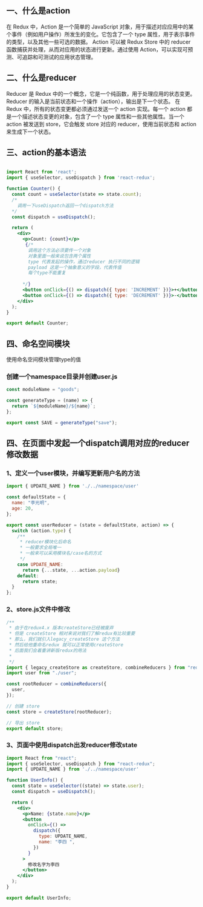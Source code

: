 ## 一、什么是action
在 Redux 中，Action 是一个简单的 JavaScript 对象，用于描述对应应用中的某个事件（例如用户操作）所发生的变化。它包含了一个 type 属性，用于表示事件的类型，以及其他一些可选的数据。
Action 可以被 Redux Store 中的 reducer 函数捕获并处理，从而对应用的状态进行更新。通过使用 Action，可以实现可预测、可追踪和可测试的应用状态管理。
## 二、什么是reducer
Reducer 是 Redux 中的一个概念，它是一个纯函数，用于处理应用的状态变更。Reducer 的输入是当前状态和一个操作（action），输出是下一个状态。
在 Redux 中，所有的状态变更都必须通过发送一个 action 实现。每一个 action 都是一个描述状态变更的对象，包含了一个 type 属性和一些其他属性。当一个 action 被发送到 store，它会触发 store 对应的 reducer，使用当前状态和 action 来生成下一个状态。
## 三、action的基本语法
```jsx

import React from 'react';
import { useSelector, useDispatch } from 'react-redux';

function Counter() {
  const count = useSelector(state => state.count);
  /*
    调用一下useDispatch返回一个dispatch方法
  */
  const dispatch = useDispatch();

  return (
    <div>
      <p>Count: {count}</p>
       {/* 
        调用这个方法必须要传一个对象
        对象里面一般来说包含两个属性
        type 代表发起的操作，通过reducer 执行不同的逻辑
        payload 这是一个抽象意义的字段，代表传值
        每个type不能重复
      
      */}
      <button onClick={() => dispatch({ type: 'INCREMENT' })}>+</button>
      <button onClick={() => dispatch({ type: 'DECREMENT' })}>-</button>
    </div>
  );
}

export default Counter;

```
## 四、命名空间模块
使用命名空间模块管理type的值
### 创建一个namespace目录并创建user.js
```jsx
const moduleName = "goods";

const generateType = (name) => {
  return `${moduleName}/${name}`;
};

export const SAVE = generateType("save");

```
## 四、在页面中发起一个dispatch调用对应的reducer修改数据
### 1、定义一个user模块，并编写更新用户名的方法
```jsx
import { UPDATE_NAME } from './../namespace/user'

const defaultState = {
  name: "李光明",
  age: 20,
};

export const userReducer = (state = defaultState, action) => {
  switch (action.type) {
    /**
     * reducer模块化后命名
     * 一般要求全局唯一
     * 一般来可以采用模块名/case名的方式
     */
    case UPDATE_NAME:
      return {...state, ...action.payload}
    default:
      return state;
  }
};

```
### 2、store.js文件中修改
```jsx
/**
 * 由于在redux4.x 版本createStore已经被废弃
 * 但是 createStore 相对来说对我们了解redux有比较重要
 * 那么，我们就引入legacy_createStore 这个方法
 * 然后给他重命名redux 就可以正常使用createStore
 * 后面我们会着重讲新版redux的用法
 *
 */
import { legacy_createStore as createStore, combineReducers } from "redux";
import user from "./user";

const rootReducer = combineReducers({
  user,
});

// 创建 store
const store = createStore(rootReducer);

// 导出 store
export default store;

```
### 3、页面中使用dispatch出发reducer修改state
```jsx
import React from "react";
import { useSelector, useDispatch } from "react-redux";
import { UPDATE_NAME } from './../namespace/user'

function UserInfo() {
  const state = useSelector((state) => state.user);
  const dispatch = useDispatch();

  return (
    <div>
      <p>Name: {state.name}</p>
      <button
        onClick={() =>
          dispatch({
            type: UPDATE_NAME,
            name: "李四 ",
          })
        }
      >
        修改名字为李四
      </button>
    </div>
  );
}

export default UserInfo;

```


